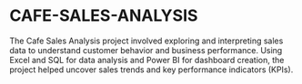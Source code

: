 # CAFE-SALES-ANALYSIS
The Cafe Sales Analysis project involved exploring and interpreting sales data to understand customer behavior and business performance. Using Excel and SQL for data analysis and Power BI for dashboard creation, the project helped uncover sales trends and key performance indicators (KPIs).
